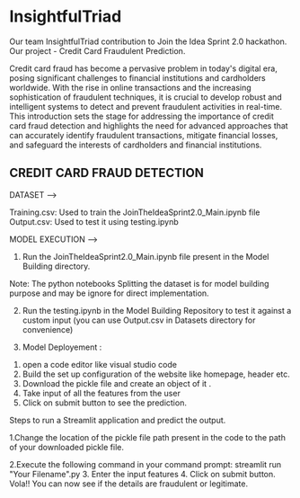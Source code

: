 # InsightfulTriad
Our team InsightfulTriad contribution to Join the Idea Sprint 2.0 hackathon. 
Our project - Credit Card Fraudulent Prediction.

Credit card fraud has become a pervasive problem in today's digital era, posing significant
challenges to financial institutions and cardholders worldwide. With the rise in online
transactions and the increasing sophistication of fraudulent techniques, it is crucial to develop
robust and intelligent systems to detect and prevent fraudulent activities in real-time. This
introduction sets the stage for addressing the importance of credit card fraud detection and
highlights the need for advanced approaches that can accurately identify fraudulent
transactions, mitigate financial losses, and safeguard the interests of cardholders and financial
institutions.

CREDIT CARD FRAUD DETECTION
----------------------------

DATASET -->

Training.csv: Used to train the JoinTheIdeaSprint2.0_Main.ipynb file
Output.csv: Used to test it using testing.ipynb


MODEL EXECUTION -->

1) Run the JoinTheIdeaSprint2.0_Main.ipynb file present in the Model Building directory.

Note: The python notebooks Splitting the dataset is for model building purpose and may be ignore for direct implementation.

2) Run the testing.ipynb in the Model Building Repository to test it against a custom input (you can use Output.csv in Datasets directory for convenience)

3) Model Deployement :

1. open a code editor like visual studio code 
2. Build the set up configuration of the website like homepage, header etc. 
3. Download the pickle file and create an object of it . 
4. Take input of all the features from the user 
5. Click on submit button to see the prediction.

Steps to run a Streamlit application and predict the output.

1.Change the location of the pickle file path present in the code to the path of your downloaded pickle file.


2.Execute the following command in your command prompt: 
streamlit run "Your Filename".py 
3. Enter the input features 
4. Click on submit button. Vola!! You can now see if the details are fraudulent or legitimate.
